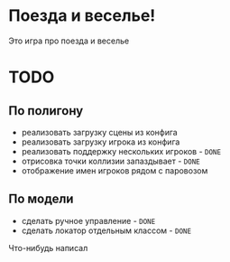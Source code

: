 # Поезда и веселье!

Это игра про поезда и веселье

# TODO

## По полигону

- реализовать загрузку сцены из конфига
- реализовать загрузку игрока из конфига
- реализовать поддержку нескольких игроков - `DONE`
- отрисовка точки коллизии запаздывает - `DONE`
- отображение имен игроков рядом с паровозом

## По модели

- сделать ручное управление - `DONE`
- сделать локатор отдельным классом - `DONE`


Что-нибудь написал
